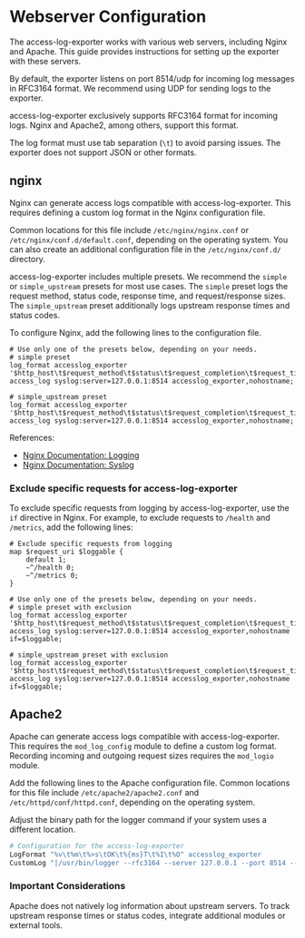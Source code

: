 # Webserver Configuration

The access-log-exporter works with various web servers, including Nginx and Apache. This guide provides instructions for setting up the exporter with these servers.

By default, the exporter listens on port 8514/udp for incoming log messages in RFC3164 format.
We recommend using UDP for sending logs to the exporter.

access-log-exporter exclusively supports RFC3164 format for incoming logs.
Nginx and Apache2, among others, support this format.

The log format must use tab separation (`\t`) to avoid parsing issues. The exporter does not support JSON or other formats.

## nginx

Nginx can generate access logs compatible with access-log-exporter. This requires defining a custom log format in the Nginx configuration file.

Common locations for this file include `/etc/nginx/nginx.conf` or `/etc/nginx/conf.d/default.conf`, depending on the operating system.
You can also create an additional configuration file in the `/etc/nginx/conf.d/` directory.

access-log-exporter includes multiple presets. We recommend the `simple` or `simple_upstream` presets for most use cases. The `simple` preset logs the request method, status code, response time, and request/response sizes. The `simple_upstream` preset additionally logs upstream response times and status codes.

To configure Nginx, add the following lines to the configuration file.

```nginx
# Use only one of the presets below, depending on your needs.
# simple preset
log_format accesslog_exporter '$http_host\t$request_method\t$status\t$request_completion\t$request_time\t$request_length\t$bytes_sent';
access_log syslog:server=127.0.0.1:8514 accesslog_exporter,nohostname;

# simple_upstream preset
log_format accesslog_exporter '$http_host\t$request_method\t$status\t$request_completion\t$request_time\t$request_length\t$bytes_sent\t$upstream_addr\t$upstream_connect_time\t$upstream_header_time\t$upstream_response_time';
access_log syslog:server=127.0.0.1:8514 accesslog_exporter,nohostname;
```

References:
- [Nginx Documentation: Logging](https://nginx.org/en/docs/http/ngx_http_log_module.html)
- [Nginx Documentation: Syslog](https://nginx.org/en/docs/syslog.html)

### Exclude specific requests for access-log-exporter

To exclude specific requests from logging by access-log-exporter, use the `if` directive in Nginx. For example, to exclude requests to `/health` and `/metrics`, add the following lines:

```nginx
# Exclude specific requests from logging
map $request_uri $loggable {
    default 1;
    ~^/health 0;
    ~^/metrics 0;
}

# Use only one of the presets below, depending on your needs.
# simple preset with exclusion
log_format accesslog_exporter '$http_host\t$request_method\t$status\t$request_completion\t$request_time\t$request_length\t$bytes_sent';
access_log syslog:server=127.0.0.1:8514 accesslog_exporter,nohostname if=$loggable;

# simple_upstream preset with exclusion
log_format accesslog_exporter '$http_host\t$request_method\t$status\t$request_completion\t$request_time\t$request_length\t$bytes_sent\t$upstream_addr\t$upstream_connect_time\t$upstream_header_time\t$upstream_response_time';
access_log syslog:server=127.0.0.1:8514 accesslog_exporter,nohostname if=$loggable;
```

## Apache2

Apache can generate access logs compatible with access-log-exporter. This requires the `mod_log_config` module to define a custom log format. Recording incoming and outgoing request sizes requires the `mod_logio` module.

Add the following lines to the Apache configuration file. Common locations for this file include `/etc/apache2/apache2.conf` and `/etc/httpd/conf/httpd.conf`, depending on the operating system.

Adjust the binary path for the logger command if your system uses a different location.

```apache
# Configuration for the access-log-exporter
LogFormat "%v\t%m\t%>s\tOK\t%{ms}T\t%I\t%O" accesslog_exporter
CustomLog "|/usr/bin/logger --rfc3164 --server 127.0.0.1 --port 8514 --udp" accesslog_exporter
```

### Important Considerations

Apache does not natively log information about upstream servers. To track upstream response times or status codes, integrate additional modules or external tools.
